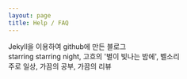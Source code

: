 ```yaml
---
layout: page
title: Help / FAQ
---
```


Jekyll을 이용하여 github에 만든 블로그
<br>
starring starring night, 고흐의 '별이 빛나는 밤에', 벨소리
<br>
주로 일상, 가끔의 공부, 가끔의 리뷰